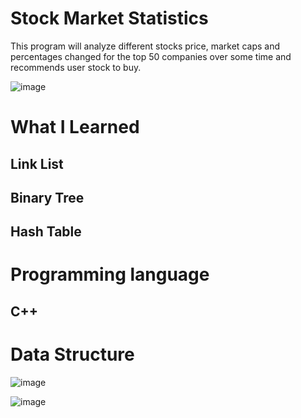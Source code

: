 <html lang="en">
<head>
    <meta charset="UTF-8">
    <meta name="viewport" content="width=device-width, initial-scale=1.0">
    <meta http-equiv="X-UA-Compatible" content="ie=edge">
</head>
<body>

<h1>Stock Market Statistics</h1>
This program will analyze different stocks price, market caps and percentages changed for the top 50 companies over some time and recommends user stock to buy.

![image](https://user-images.githubusercontent.com/34757116/70516048-20e90400-1aeb-11ea-8f85-c90107623566.png)


<h1>What I Learned</h1>
<h2>Link List</h2>
<h2>Binary Tree</h2>
<h2>Hash Table</h2>
<h1>Programming language</h1>
<h2>C++</h2>

<h1>Data Structure</h1>

![image](https://user-images.githubusercontent.com/34757116/70516119-46760d80-1aeb-11ea-8434-969f8a848bc7.png)

![image](https://user-images.githubusercontent.com/34757116/70515905-f72fdd00-1aea-11ea-9b3f-5626256a30d0.png)



</body>
</html>
